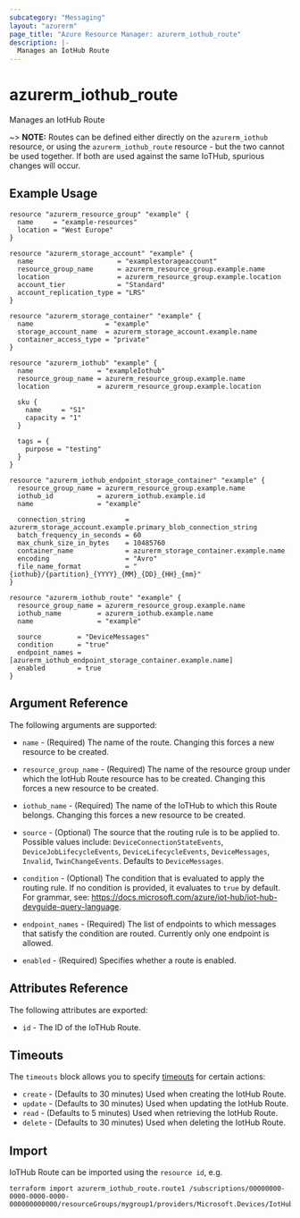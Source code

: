 ```yaml
---
subcategory: "Messaging"
layout: "azurerm"
page_title: "Azure Resource Manager: azurerm_iothub_route"
description: |-
  Manages an IotHub Route
---
```


# azurerm_iothub_route

Manages an IotHub Route

~> **NOTE:** Routes can be defined either directly on the `azurerm_iothub` resource, or using the `azurerm_iothub_route` resource - but the two cannot be used together. If both are used against the same IoTHub, spurious changes will occur.

## Example Usage

```hcl
resource "azurerm_resource_group" "example" {
  name     = "example-resources"
  location = "West Europe"
}

resource "azurerm_storage_account" "example" {
  name                     = "examplestorageaccount"
  resource_group_name      = azurerm_resource_group.example.name
  location                 = azurerm_resource_group.example.location
  account_tier             = "Standard"
  account_replication_type = "LRS"
}

resource "azurerm_storage_container" "example" {
  name                  = "example"
  storage_account_name  = azurerm_storage_account.example.name
  container_access_type = "private"
}

resource "azurerm_iothub" "example" {
  name                = "exampleIothub"
  resource_group_name = azurerm_resource_group.example.name
  location            = azurerm_resource_group.example.location

  sku {
    name     = "S1"
    capacity = "1"
  }

  tags = {
    purpose = "testing"
  }
}

resource "azurerm_iothub_endpoint_storage_container" "example" {
  resource_group_name = azurerm_resource_group.example.name
  iothub_id           = azurerm_iothub.example.id
  name                = "example"

  connection_string          = azurerm_storage_account.example.primary_blob_connection_string
  batch_frequency_in_seconds = 60
  max_chunk_size_in_bytes    = 10485760
  container_name             = azurerm_storage_container.example.name
  encoding                   = "Avro"
  file_name_format           = "{iothub}/{partition}_{YYYY}_{MM}_{DD}_{HH}_{mm}"
}

resource "azurerm_iothub_route" "example" {
  resource_group_name = azurerm_resource_group.example.name
  iothub_name         = azurerm_iothub.example.name
  name                = "example"

  source         = "DeviceMessages"
  condition      = "true"
  endpoint_names = [azurerm_iothub_endpoint_storage_container.example.name]
  enabled        = true
}
```

## Argument Reference

The following arguments are supported:

* `name` - (Required) The name of the route. Changing this forces a new resource to be created.

* `resource_group_name` - (Required) The name of the resource group under which the IotHub Route resource has to be created. Changing this forces a new resource to be created.

* `iothub_name` - (Required) The name of the IoTHub to which this Route belongs. Changing this forces a new resource to be created.

* `source` - (Optional) The source that the routing rule is to be applied to. Possible values include: `DeviceConnectionStateEvents`, `DeviceJobLifecycleEvents`, `DeviceLifecycleEvents`, `DeviceMessages`, `Invalid`, `TwinChangeEvents`. Defaults to `DeviceMessages`.

* `condition` - (Optional) The condition that is evaluated to apply the routing rule. If no condition is provided, it evaluates to `true` by default. For grammar, see: https://docs.microsoft.com/azure/iot-hub/iot-hub-devguide-query-language.

* `endpoint_names` - (Required) The list of endpoints to which messages that satisfy the condition are routed. Currently only one endpoint is allowed.

* `enabled` - (Required) Specifies whether a route is enabled.

## Attributes Reference

The following attributes are exported:

* `id` - The ID of the IoTHub Route.

## Timeouts



The `timeouts` block allows you to specify [timeouts](https://www.terraform.io/language/resources/syntax#operation-timeouts) for certain actions:

* `create` - (Defaults to 30 minutes) Used when creating the IotHub Route.
* `update` - (Defaults to 30 minutes) Used when updating the IotHub Route.
* `read` - (Defaults to 5 minutes) Used when retrieving the IotHub Route.
* `delete` - (Defaults to 30 minutes) Used when deleting the IotHub Route.

## Import

IoTHub Route can be imported using the `resource id`, e.g.

```shell
terraform import azurerm_iothub_route.route1 /subscriptions/00000000-0000-0000-0000-000000000000/resourceGroups/mygroup1/providers/Microsoft.Devices/IotHubs/hub1/Routes/route1
```
